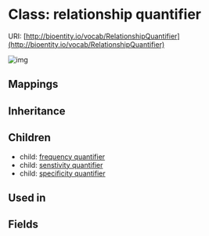 # Class: relationship quantifier




URI: [http://bioentity.io/vocab/RelationshipQuantifier](http://bioentity.io/vocab/RelationshipQuantifier)

![img](http://yuml.me/diagram/nofunky;dir:TB/class/\[RelationshipQuantifier]^-\[FrequencyQuantifier],%20\[RelationshipQuantifier]^-\[SenstivityQuantifier],%20\[RelationshipQuantifier]^-\[SpecificityQuantifier])
## Mappings

## Inheritance

## Children

 *  child: [frequency quantifier](FrequencyQuantifier.md)
 *  child: [senstivity quantifier](SenstivityQuantifier.md)
 *  child: [specificity quantifier](SpecificityQuantifier.md)
## Used in

## Fields


